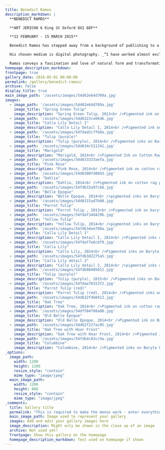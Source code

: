 ```yaml
---
title: Benedict Ramos
description_markdown: |
  **BENEDICT RAMOS**

  **ART JERICHO 6 King St Oxford OX2 6DF**

  **12 FEBRUARY - 15 MARCH 2015**

  Benedict Ramos has stepped away from a background of publishing to a life as a working artist. It is in his genes, and will out. His grandfather, Sir Henry Rushbury, was both landscape painter and etcher, and for many years Keeper at the Royal Academy Schools; his father, Theodore Ramos, a well-established portrait painter. Third generation, Ramos is drawn to the beauty of the natural world like a moth.

  His chosen medium is digital photography. _“I have worked almost exclusively digitally for the past few years. The works are captured in one shot, and are not elaborately manipulated. I have learned to love digital printing, and I print everything myself using archival pigment inks and cotton rag, or more traditional photographic baryta papers. It is extraordinary to see how the choice of paper can transform the feel of a print.”_

  Ramos conveys a fascination and love of natural form and transformation through close and sustained observation. His purpose is ‘revealing beauty’ - as Blake said, _“To see a World in a Grain of Sand / And a Heaven in a Wild Flower”._ Choosing subjects that are regarded as beauty personified, his challenge is, as artist, to capture and retain the attention of the viewer. Ramos does this well. There is an element of the still life in his portraits of flowers that draws on Dutch and Spanish Old Masters – an exquisite rendering of colour and tone. In his portraits of trees, Ramos explores the abstract form and patterning of his subjects whilst retaining their poetic power.
homepage_description_markdown: 
frontpage: true
gallery_date: 2016-05-01 00:00:00
permalink: /gallery/benedict-ramos/
archive: false
display_title: true
main_image_path: '/assets/images/54d62e64d709a.jpg'
images:
  - image_path: '/assets/images/54d62e64d709a.jpg'
    image_title: "Spring Green Tulip"
    image_description: "Spring Green Tulip, 2013<br />Pigmented ink on cotton Baryta Paper Edition of 20<br />12 x 8&amp;quot;<br />&amp;pound;275 framed"
  - image_path: '/assets/images/54d6323ce06d6.jpg'
    image_title: "Calla Lily Detail I"
    image_description: "Calla Lily Detail I, 2014<br />Pigmented ink on Baryta paper Edition 1 of 20<br />20 x 12&amp;quot;<br />&amp;pound;295 framed"
  - image_path: '/assets/images/54fdad2c7f68a.jpg'
    image_title: "Tulip (purple)"
    image_description: "Tulip (purple), 2014<br />Pigmented inks on Baryta Paper Edition of 20<br />12 x 8&amp;quot;<br />&amp;pound;275 framed"
  - image_path: '/assets/images/54d634c511241.jpg'
    image_title: "Marigold"
    image_description: "Marigold, 2014<br />Pigmented Ink on Cotton Rag Paper Edition of 20<br />12 x 12&amp;quot;<br />&amp;pound;400 framed"
  - image_path: '/assets/images/54d633333aefa.jpg'
    image_title: "Pink Rose"
    image_description: "Pink Rose, 2014<br />Pigmented ink on cotton rag paper Edition of 20<br />12 x 12&amp;quot;<br />&amp;pound;400 framed"
  - image_path: '/assets/images/54d6300f48043.jpg'
    image_title: "Dahlia"
    image_description: "Dahlia, 2014<br />Pigmented ink on cotton rag paper Edition of 20<br />12 x 12&amp;quot;<br />&amp;pound;400 famed"
  - image_path: '/assets/images/54fdb15a97cb6.jpg'
    image_title: "Belle Epoque"
    image_description: "Belle Epoque, 2014<br />pigmented inks on Baryta Paper<br />12 x 8&amp;quot;<br />&amp;pound;350 framed"
  - image_path: '/assets/images/54d6315ad7b00.jpg'
    image_title: "Parrot Tulip"
    image_description: "Parrot Tulip , 2013<br />Pigmented ink on baryta paper Edition of 25<br />10 x 8&amp;quot;<br />&amp;pound;275 framed"
  - image_path: '/assets/images/54fdaf34d429b.jpg'
    image_title: "Yellow Tulip"
    image_description: "Yellow Tulip, 2014<br />pigmented inks on Baryta Paper Edition of 20<br />12 x 8&amp;quot;<br />&amp;pound;275 framed"
  - image_path: '/assets/images/54fdb34ee708a.jpg'
    image_title: "Calla Lily Detail I"
    image_description: "Calla Lily Detail I, 2014<br />Pigmented inks on Baryta Paper Edition of 20<br />&amp;pound;275 framed"
  - image_path: '/assets/images/54fdaf7e6cbf9.jpg'
    image_title: "Calla Lily"
    image_description: "Calla Lily, 2014<br />Pigmented inks on Baryta Paper Edition of 20<br />12 x 8 cm<br />&amp;pound;295 framed"
  - image_path: '/assets/images/54fdb3d2275a5.jpg'
    image_title: "Calla Lily detail 2"
    image_description: "Calla Lily detail 2, 2014<br />pigmented inks on Baryta Paper Edition of 20<br />&amp;pound;275 framed"
  - image_path: '/assets/images/54fdb08405012.jpg'
    image_title: "Tulip (purple)"
    image_description: "Tulip (purple), 2015<br />Pigmented inks on Baryta Paper<br />12 x 8&amp;quot;<br />&amp;pound;295 framed"
  - image_path: '/assets/images/54fdae70153f2.jpg'
    image_title: "Parrot Tulip (red)"
    image_description: "Parrot Tulip (red), 2014<br />Pigmented inks on Baryta Paper<br />12 x 8&amp;quot;<br />&amp;pound;275 framed" 
  - image_path: '/assets/images/54d632f4b0412.jpg'
    image_title: "Oak Tree"
    image_description: "Oak Tree, 2014<br />Pigmented ink on cotton rag paper Edition of 20<br />14 x 10&amp;quot;<br />&amp;pound;295 framed" 
  - image_path: '/assets/images/54df584f88a08.jpg'
    image_title: "Old Belle Epoque"
    image_description: "Old Belle Epoque, 2014<br />Pigmented ink on Baryta Paper Edition of 20.<br />8 x 12&amp;quot;<br />&amp;pound;275 framed" 
  - image_path: '/assets/images/54d62f227ac05.jpg'
    image_title: "Oak Tree with Hoar Frost"
    image_description: "Oak Tree with Hoar Frost, 2014<br />Pigmented ink on cotton rag paper Edition of 25<br />12 x 8&amp;quot;<br />&amp;pound;295 framed" 
  - image_path: '/assets/images/54fdb4c02cc9a.jpg'
    image_title: "Columbine"
    image_description: "Columbine, 2014<br />Pigmented inks on Baryta Paper Edition of 20<br />8 x 12&amp;quot;<br />&amp;pound;275 framed"    
_options:
  image_path:
    width: 1200
    height: 1200
    resize_style: "contain"
    mime_type: "image/jpeg"
  main_image_path:
    width: 1200
    height: 800
    resize_style: "contain"
    mime_type: "image/jpeg"
_comments:
  title: Gallery title
  permalink: "This is required to make the menus work - enter everything in lower case, no digits, no spaces in this format /gallery/my-new-gallery/"
  main_image_path: Image used to represent your gallery
  images: Add and edit your gallery images here
  image_description: Might only be shown in the close up of an image
  archive: Not used yet!
  frontpage: Show this gallery on the homepage
  homepage_description_markdown: Text used on homepage if shown
---
```

